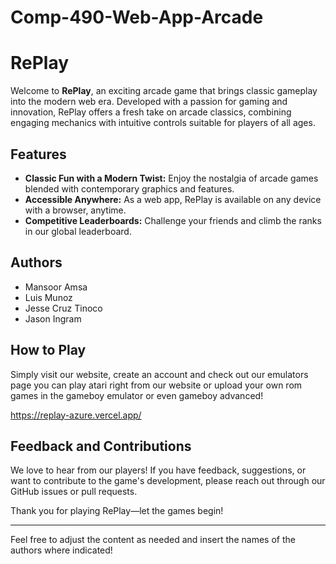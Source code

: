 # Comp-490-Web-App-Arcade

# RePlay

Welcome to **RePlay**, an exciting arcade game that brings classic gameplay into the modern web era. Developed with a passion for gaming and innovation, RePlay offers a fresh take on arcade classics, combining engaging mechanics with intuitive controls suitable for players of all ages.

## Features

- **Classic Fun with a Modern Twist:** Enjoy the nostalgia of arcade games blended with contemporary graphics and features.
- **Accessible Anywhere:** As a web app, RePlay is available on any device with a browser, anytime.
- **Competitive Leaderboards:** Challenge your friends and climb the ranks in our global leaderboard.

## Authors

- Mansoor Amsa
- Luis Munoz
- Jesse Cruz Tinoco
- Jason Ingram

## How to Play

Simply visit our website, create an account and check out our emulators page you can play atari right from our website or upload your own rom games in the
gameboy emulator or even gameboy advanced!

https://replay-azure.vercel.app/

## Feedback and Contributions

We love to hear from our players! If you have feedback, suggestions, or want to contribute to the game's development, please reach out through our GitHub issues or pull requests.

Thank you for playing RePlay—let the games begin!

--- 

Feel free to adjust the content as needed and insert the names of the authors where indicated!
